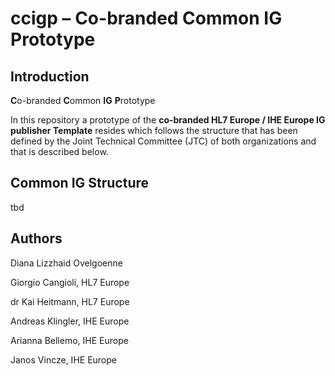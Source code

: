 # ccigp – **C**o-branded **C**ommon **IG** **P**rototype
## Introduction

**C**o-branded **C**ommon **IG** **P**rototype

In this repository a prototype of the **co-branded HL7 Europe / IHE Europe IG publisher Template** resides which follows the structure that has been defined by the Joint Technical Committee (JTC) of both organizations and that is described below.

## Common IG Structure

tbd

## Authors

Diana Lizzhaid Ovelgoenne

Giorgio Cangioli, HL7 Europe

dr Kai Heitmann, HL7 Europe

Andreas Klingler, IHE Europe

Arianna Bellemo, IHE Europe

Janos Vincze, IHE Europe
